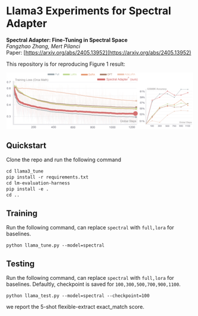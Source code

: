 # Llama3 Experiments for Spectral Adapter


**Spectral Adapter: Fine-Tuning in Spectral Space** <br>
*Fangzhao Zhang, Mert Pilanci* <br>
Paper: [https://arxiv.org/abs/2405.13952](https://arxiv.org/abs/2405.13952) <br>

This repository is for reproducing Figure 1 result:
<p>
<img src="figures/loss.png" width="800" >
</p>

## Quickstart
Clone the repo and run the following command
 ```
 cd llama3_tune
 pip install -r requirements.txt
 cd lm-evaluation-harness
 pip install -e .
 cd ..
 ```

## Training 
Run the following command, can replace <code>spectral</code> with <code>full,lora</code> for baselines.
```
python llama_tune.py --model=spectral
```

## Testing
Run the following command, can replace <code>spectral</code> with <code>full,lora</code> for baselines. Defaultly, checkpoint is saved for <code>100,300,500,700,900,1100</code>.
```
python llama_test.py --model=spectral --checkpoint=100
```
we report the 5-shot flexible-extract exact_match score. 
